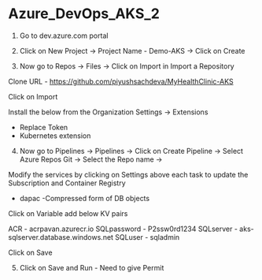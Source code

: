 # Azure_DevOps_AKS_2

1. Go to dev.azure.com portal


2. Click on New Project -> Project Name - Demo-AKS -> Click on Create


3. Now go to Repos -> Files -> Click on Import in Import a Repository

  Clone URL - https://github.com/piyushsachdeva/MyHealthClinic-AKS
  
  Click on Import
  
  
  Install the below from the Organization Settings -> Extensions
  
  - Replace Token
  - Kubernetes extension 


4. Now go to Pipelines -> Pipelines -> Click on Create Pipeline -> Select Azure Repos Git -> Select the Repo name -> 

Modify the services by clicking on Settings above each task to update the Subscription and Container Registry

* dapac -Compressed form of DB objects

Click on Variable add below KV pairs

ACR - acrpavan.azurecr.io
SQLpassword - P2ssw0rd1234
SQLserver - aks-sqlserver.database.windows.net
SQLuser - sqladmin

Click on Save


5. Click on Save and Run - Need to give Permit


